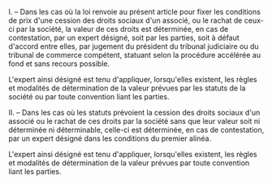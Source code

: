 I. – Dans les cas où la loi renvoie au présent article pour fixer les conditions de prix d'une cession des droits sociaux d'un associé, ou le rachat de ceux-ci par la société, la valeur de ces droits est déterminée, en cas de contestation, par un expert désigné, soit par les parties, soit à défaut d'accord entre elles, par jugement du président du tribunal judiciaire ou du tribunal de commerce compétent, statuant selon la procédure accélérée au fond et sans recours possible.


L'expert ainsi désigné est tenu d'appliquer, lorsqu'elles existent, les règles et modalités de détermination de la valeur prévues par les statuts de la société ou par toute convention liant les parties.


II. – Dans les cas où les statuts prévoient la cession des droits sociaux d'un associé ou le rachat de ces droits par la société sans que leur valeur soit ni déterminée ni déterminable, celle-ci est déterminée, en cas de contestation, par un expert désigné dans les conditions du premier alinéa.


L'expert ainsi désigné est tenu d'appliquer, lorsqu'elles existent, les règles et modalités de détermination de la valeur prévues par toute convention liant les parties.

